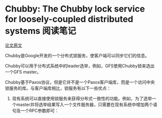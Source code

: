# Chubby: The Chubby lock service for loosely-coupled distributed systems 阅读笔记



[论文原文](https://research.google.com/archive/chubby-osdi06.pdf)

Chubby是Google开发的一个分布式锁服务，使客户端可以同步它们的信息。

Chubby可以用于分布式系统中的leader选举，例如，GFS使用Chubby锁来选出一个GFS master。

Chubby基于Paxos协议，但是它并不是一个Paxos客户端库，而是一个访问中央锁服务的库。与客户端库相比，锁服务有以下一些优点：

1. 现有系统可以直接使用锁服务来获得分布式一致性的功能。例如，为了选举一个master并将选举结果写入一个文件服务器，只需要在现有系统中增加两个语句及一个RPC参数即可：
